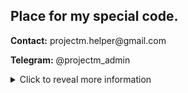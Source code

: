 <div>
  <h2>Place for my special code.</h2>
  <p><strong>Contact:</strong> projectm.helper@gmail.com</p>
  <p><strong>Telegram:</strong> @projectm_admin</p>

  <details>
    <summary>Click to reveal more information</summary>
    <p>This is a special section where I will add additional information later.</p>
  </details>
</div>
